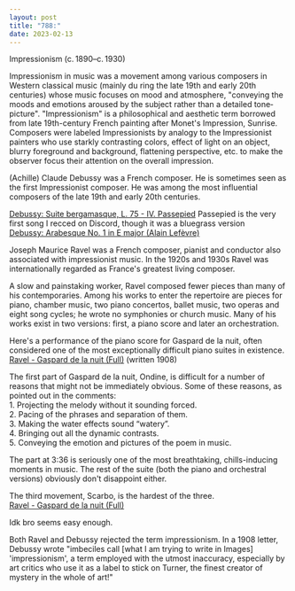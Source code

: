 ```yaml
---
layout: post
title: "788:"
date: 2023-02-13
---
```


Impressionism (c. 1890–c. 1930)

Impressionism in music was a movement among various composers in Western classical music (mainly du ring the late 19th and early 20th centuries) whose music focuses on mood and atmosphere, "conveying the moods and emotions aroused by the subject rather than a detailed tone‐picture". "Impressionism" is a philosophical and aesthetic term borrowed from late 19th-century French painting after Monet's Impression, Sunrise. Composers were labeled Impressionists by analogy to the Impressionist painters who use starkly contrasting colors, effect of light on an object, blurry foreground and background, flattening perspective, etc. to make the observer focus their attention on the overall impression.

(Achille) Claude Debussy was a French composer. He is sometimes seen as the first Impressionist composer. He was among the most influential composers of the late 19th and early 20th centuries.

[Debussy: Suite bergamasque, L. 75 \- IV. Passepied](https://youtu.be/O0GuQ1CNFa8) Passepied is the very first song I recced on Discord, though it was a bluegrass version  
[Debussy: Arabesque No. 1 in E major (Alain Lefèvre)](https://youtu.be/qNoq240t54I)

Joseph Maurice Ravel was a French composer, pianist and conductor also associated with impressionist music. In the 1920s and 1930s Ravel was internationally regarded as France's greatest living composer.

A slow and painstaking worker, Ravel composed fewer pieces than many of his contemporaries. Among his works to enter the repertoire are pieces for piano, chamber music, two piano concertos, ballet music, two operas and eight song cycles; he wrote no symphonies or church music. Many of his works exist in two versions: first, a piano score and later an orchestration.

Here's a performance of the piano score for Gaspard de la nuit, often considered one of the most exceptionally difficult piano suites in existence.  
[Ravel \- Gaspard de la nuit (Full)](https://youtu.be/n_yIgrkSNzE) (written 1908\)

The first part of Gaspard de la nuit, Ondine, is difficult for a number of reasons that might not be immediately obvious. Some of these reasons, as pointed out in the comments:  
1\. Projecting the melody without it sounding forced.  
2\. Pacing of the phrases and separation of them.  
3\. Making the water effects sound “watery”.  
4\. Bringing out all the dynamic contrasts.  
5\. Conveying the emotion and pictures of the poem in music.

The part at 3:36 is seriously one of the most breathtaking, chills-inducing moments in music. The rest of the suite (both the piano and orchestral versions) obviously don't disappoint either.

The third movement, Scarbo, is the hardest of the three.  
[Ravel \- Gaspard de la nuit (Full)](https://youtu.be/n_yIgrkSNzE?t=1001)

Idk bro seems easy enough.

Both Ravel and Debussy rejected the term impressionism. In a 1908 letter, Debussy wrote "imbeciles call \[what I am trying to write in Images\] 'impressionism', a term employed with the utmost inaccuracy, especially by art critics who use it as a label to stick on Turner, the finest creator of mystery in the whole of art\!"

